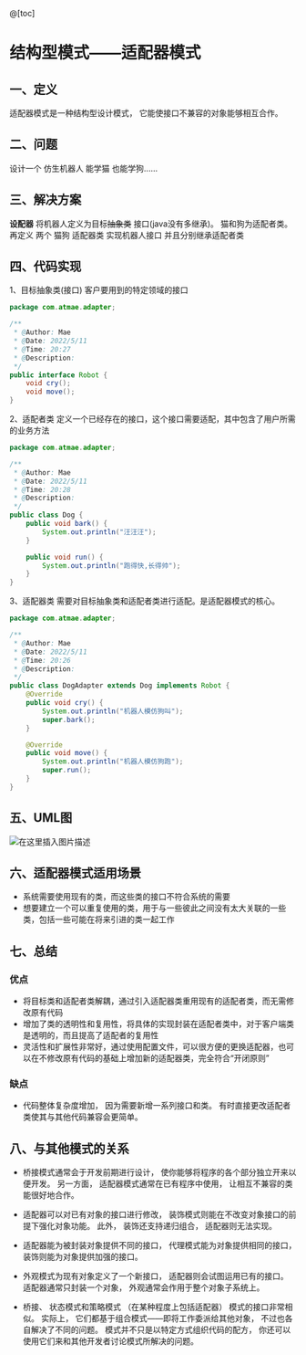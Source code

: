 @[toc]
# 结构型模式——适配器模式
## 一、定义
适配器模式是一种结构型设计模式， 它能使接口不兼容的对象能够相互合作。
## 二、问题
设计一个 仿生机器人 能学猫 也能学狗......
## 三、解决方案
**设配器**
将机器人定义为目标~~抽象类~~  接口(java没有多继承)。
猫和狗为适配者类。
再定义 两个 猫狗 适配器类 实现机器人接口 并且分别继承适配者类

## 四、代码实现
1、目标抽象类(接口)
客户要用到的特定领域的接口
```java
package com.atmae.adapter;

/**
 * @Author: Mae
 * @Date: 2022/5/11
 * @Time: 20:27
 * @Description:
 */
public interface Robot {
    void cry();
    void move();
}
```
2、适配者类
定义一个已经存在的接口，这个接口需要适配，其中包含了用户所需的业务方法
```java
package com.atmae.adapter;

/**
 * @Author: Mae
 * @Date: 2022/5/11
 * @Time: 20:28
 * @Description:
 */
public class Dog {
    public void bark() {
        System.out.println("汪汪汪");
    }

    public void run() {
        System.out.println("跑得快,长得帅");
    }
}
```
3、适配器类
需要对目标抽象类和适配者类进行适配。是适配器模式的核心。
```java
package com.atmae.adapter;

/**
 * @Author: Mae
 * @Date: 2022/5/11
 * @Time: 20:26
 * @Description:
 */
public class DogAdapter extends Dog implements Robot {
    @Override
    public void cry() {
        System.out.println("机器人模仿狗叫");
        super.bark();
    }

    @Override
    public void move() {
        System.out.println("机器人模仿狗跑");
        super.run();
    }
}
```

## 五、UML图
![在这里插入图片描述](https://img-blog.csdnimg.cn/049e111351754173b1349b9ca0ec974a.png#pic_center)

## 六、适配器模式适用场景
- 系统需要使用现有的类，而这些类的接口不符合系统的需要
- 想要建立一个可以重复使用的类，用于与一些彼此之间没有太大关联的一些类，包括一些可能在将来引进的类一起工作

## 七、总结
### 优点
-  将目标类和适配者类解耦，通过引入适配器类重用现有的适配者类，而无需修改原有代码
- 增加了类的透明性和复用性，将具体的实现封装在适配者类中，对于客户端类是透明的，而且提高了适配者的复用性
- 灵活性和扩展性非常好，通过使用配置文件，可以很方便的更换适配器，也可以在不修改原有代码的基础上增加新的适配器类，完全符合“开闭原则”
### 缺点
- 代码整体复杂度增加， 因为需要新增一系列接口和类。 有时直接更改适配者类使其与其他代码兼容会更简单。
## 八、与其他模式的关系
- 桥接模式通常会于开发前期进行设计， 使你能够将程序的各个部分独立开来以便开发。 另一方面， 适配器模式通常在已有程序中使用， 让相互不兼容的类能很好地合作。

- 适配器可以对已有对象的接口进行修改， 装饰模式则能在不改变对象接口的前提下强化对象功能。 此外， 装饰还支持递归组合， 适配器则无法实现。

- 适配器能为被封装对象提供不同的接口， 代理模式能为对象提供相同的接口， 装饰则能为对象提供加强的接口。

- 外观模式为现有对象定义了一个新接口， 适配器则会试图运用已有的接口。 适配器通常只封装一个对象， 外观通常会作用于整个对象子系统上。

- 桥接、 状态模式和策略模式 （在某种程度上包括适配器） 模式的接口非常相似。 实际上， 它们都基于组合模式——即将工作委派给其他对象， 不过也各自解决了不同的问题。 模式并不只是以特定方式组织代码的配方， 你还可以使用它们来和其他开发者讨论模式所解决的问题。  
